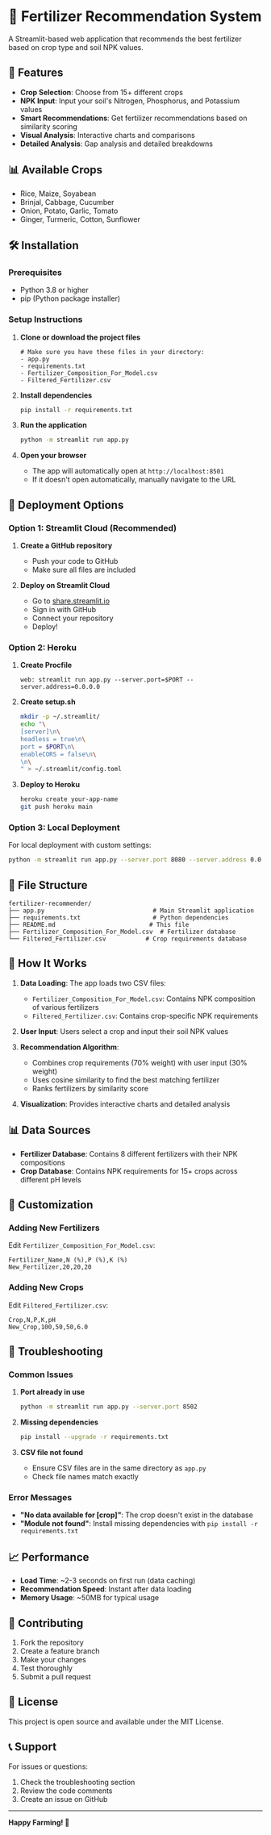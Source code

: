 # 🌱 Fertilizer Recommendation System

A Streamlit-based web application that recommends the best fertilizer based on crop type and soil NPK values.

## 🚀 Features

- **Crop Selection**: Choose from 15+ different crops
- **NPK Input**: Input your soil's Nitrogen, Phosphorus, and Potassium values
- **Smart Recommendations**: Get fertilizer recommendations based on similarity scoring
- **Visual Analysis**: Interactive charts and comparisons
- **Detailed Analysis**: Gap analysis and detailed breakdowns

## 📊 Available Crops

- Rice, Maize, Soyabean
- Brinjal, Cabbage, Cucumber
- Onion, Potato, Garlic, Tomato
- Ginger, Turmeric, Cotton, Sunflower

## 🛠️ Installation

### Prerequisites
- Python 3.8 or higher
- pip (Python package installer)

### Setup Instructions

1. **Clone or download the project files**
   ```
   # Make sure you have these files in your directory:
   - app.py
   - requirements.txt
   - Fertilizer_Composition_For_Model.csv
   - Filtered_Fertilizer.csv
   ```

2. **Install dependencies**
   ```bash
   pip install -r requirements.txt
   ```

3. **Run the application**
   ```bash
   python -m streamlit run app.py
   ```

4. **Open your browser**
   - The app will automatically open at `http://localhost:8501`
   - If it doesn't open automatically, manually navigate to the URL

## 🚀 Deployment Options

### Option 1: Streamlit Cloud (Recommended)

1. **Create a GitHub repository**
   - Push your code to GitHub
   - Make sure all files are included

2. **Deploy on Streamlit Cloud**
   - Go to [share.streamlit.io](https://share.streamlit.io)
   - Sign in with GitHub
   - Connect your repository
   - Deploy!

### Option 2: Heroku

1. **Create Procfile**
   ```
   web: streamlit run app.py --server.port=$PORT --server.address=0.0.0.0
   ```

2. **Create setup.sh**
   ```bash
   mkdir -p ~/.streamlit/
   echo "\
   [server]\n\
   headless = true\n\
   port = $PORT\n\
   enableCORS = false\n\
   \n\
   " > ~/.streamlit/config.toml
   ```

3. **Deploy to Heroku**
   ```bash
   heroku create your-app-name
   git push heroku main
   ```

### Option 3: Local Deployment

For local deployment with custom settings:

```bash
python -m streamlit run app.py --server.port 8080 --server.address 0.0.0.0
```

## 📁 File Structure

```
fertilizer-recommender/
├── app.py                              # Main Streamlit application
├── requirements.txt                    # Python dependencies
├── README.md                          # This file
├── Fertilizer_Composition_For_Model.csv  # Fertilizer database
└── Filtered_Fertilizer.csv           # Crop requirements database
```

## 🎯 How It Works

1. **Data Loading**: The app loads two CSV files:
   - `Fertilizer_Composition_For_Model.csv`: Contains NPK composition of various fertilizers
   - `Filtered_Fertilizer.csv`: Contains crop-specific NPK requirements

2. **User Input**: Users select a crop and input their soil NPK values

3. **Recommendation Algorithm**: 
   - Combines crop requirements (70% weight) with user input (30% weight)
   - Uses cosine similarity to find the best matching fertilizer
   - Ranks fertilizers by similarity score

4. **Visualization**: Provides interactive charts and detailed analysis

## 📊 Data Sources

- **Fertilizer Database**: Contains 8 different fertilizers with their NPK compositions
- **Crop Database**: Contains NPK requirements for 15+ crops across different pH levels

## 🔧 Customization

### Adding New Fertilizers
Edit `Fertilizer_Composition_For_Model.csv`:
```csv
Fertilizer_Name,N (%),P (%),K (%)
New_Fertilizer,20,20,20
```

### Adding New Crops
Edit `Filtered_Fertilizer.csv`:
```csv
Crop,N,P,K,pH
New_Crop,100,50,50,6.0
```

## 🐛 Troubleshooting

### Common Issues

1. **Port already in use**
   ```bash
   python -m streamlit run app.py --server.port 8502
   ```

2. **Missing dependencies**
   ```bash
   pip install --upgrade -r requirements.txt
   ```

3. **CSV file not found**
   - Ensure CSV files are in the same directory as `app.py`
   - Check file names match exactly

### Error Messages

- **"No data available for [crop]"**: The crop doesn't exist in the database
- **"Module not found"**: Install missing dependencies with `pip install -r requirements.txt`

## 📈 Performance

- **Load Time**: ~2-3 seconds on first run (data caching)
- **Recommendation Speed**: Instant after data loading
- **Memory Usage**: ~50MB for typical usage

## 🤝 Contributing

1. Fork the repository
2. Create a feature branch
3. Make your changes
4. Test thoroughly
5. Submit a pull request

## 📄 License

This project is open source and available under the MIT License.

## 📞 Support

For issues or questions:
1. Check the troubleshooting section
2. Review the code comments
3. Create an issue on GitHub

---

**Happy Farming! 🌾** 